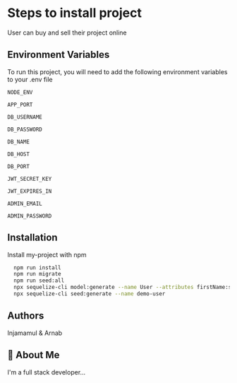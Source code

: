 # Steps to install project
User can buy and sell their project online

## Environment Variables

To run this project, you will need to add the following environment variables to your .env file

`NODE_ENV`

`APP_PORT`

`DB_USERNAME`

`DB_PASSWORD`

`DB_NAME`

`DB_HOST`

`DB_PORT`

`JWT_SECRET_KEY`

`JWT_EXPIRES_IN`

`ADMIN_EMAIL`

`ADMIN_PASSWORD`


## Installation

Install my-project with npm

```bash
  npm run install
  npm run migrate
  npm run seed:all
  npx sequelize-cli model:generate --name User --attributes firstName:string,lastName:string,email:string
  npx sequelize-cli seed:generate --name demo-user
```
    
## Authors
Injamamul & Arnab


## 🚀 About Me
I'm a full stack developer...

